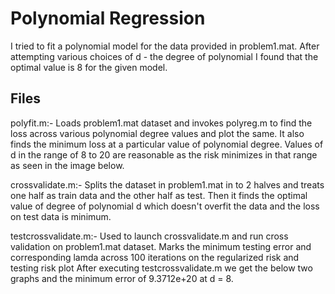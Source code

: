 Polynomial Regression
=====================

I tried to fit a polynomial model for the data provided in problem1.mat. After attempting various choices of d - the degree of polynomial I found that the optimal value is 8 for the given model. 


Files
-----
polyfit.m:- Loads problem1.mat dataset and invokes polyreg.m to find the loss across various polynomial degree values and plot the same. It also finds the minimum loss at a particular value of polynomial degree. Values of d in the range of 8 to 20 are reasonable as the risk minimizes in that range as seen in the image below.

crossvalidate.m:- Splits the dataset in problem1.mat in to 2 halves and treats one half as train data and the other half as test. Then it finds the optimal value of degree of polynomial d which doesn't overfit the data and the loss on test data is minimum.

testcrossvalidate.m:- Used to launch crossvalidate.m and run cross validation on problem1.mat dataset. Marks the minimum testing error and corresponding lamda across 100 iterations on the regularized risk and testing risk plot After executing testcrossvalidate.m we get the below two graphs and the minimum error of 9.3712e+20 at d = 8.

